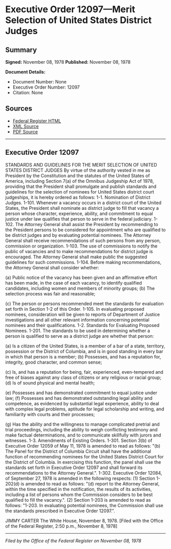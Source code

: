 # Executive Order 12097—Merit Selection of United States District Judges

## Summary

**Signed:** November 08, 1978
**Published:** November 08, 1978

**Document Details:**
- Document Number: None
- Executive Order Number: 12097
- Citation: None

## Sources
- [Federal Register HTML](https://www.presidency.ucsb.edu/documents/executive-order-12097-merit-selection-united-states-district-judges)
- [XML Source](None)
- [PDF Source](None)

---

## Executive Order 12097

STANDARDS AND GUIDELINES FOR THE MERIT SELECTION OF UNITED STATES DISTRICT JUDGES
By virtue of the authority vested in me as President by the Constitution and the statutes of the United States of America, including Section 7(a) of the Omnibus Judgeship Act of 1978, providing that the President shall promulgate and publish standards and guidelines for the selection of nominees for United States district court judgeships, it is hereby ordered as follows:
1-1. Nomination of District Judges.
1-101. Whenever a vacancy occurs in a district court of the United States, the President shall nominate as district judge to fill that vacancy a person whose character, experience, ability, and commitment to equal justice under law qualifies that person to serve in the federal judiciary.
1-102. The Attorney General shall assist the President by recommending to the President persons to be considered for appointment who are qualified to be district judges and by evaluating potential nominees. The Attorney General shall receive recommendations of such persons from any person, commission or organization.
1-103. The use of commissions to notify the public of vacancies and to make recommendations for district judge is encouraged. The Attorney General shall make public the suggested guidelines for such commissions.
1-104. Before making recommendations, the Attorney General shall consider whether:

(a) Public notice of the vacancy has been given and an affirmative effort has been made, in the case of each vacancy, to identify qualified candidates, including women and members of minority groups;
(b) The selection process was fair and reasonable;

(c) The person or persons recommended meet the standards for evaluation set forth in Section 1-2 of this Order.
1-105. In evaluating proposed nominees, consideration will be given to reports of Department of Justice investigations and all other relevant information concerning potential nominees and their qualifications.
1-2. Standards for Evaluating Proposed Nominees.
1-201. The standards to be used in determining whether a person is qualified to serve as a district judge are whether that person:

(a) Is a citizen of the United States, is a member of a bar of a state, territory, possession or the District of Columbia, and is in good standing in every bar in which that person is a member;
(b) Possesses, and has a reputation for, integrity, good character, and common sense;

(c) Is, and has a reputation for being, fair, experienced, even-tempered and free of biases against any class of citizens or any religious or racial group;
(d) Is of sound physical and mental health;

(e) Possesses and has demonstrated commitment to equal justice under law;
(f) Possesses and has demonstrated outstanding legal ability and competence, as evidenced by substantial legal experience, ability to deal with complex legal problems, aptitude for legal scholarship and writing, and familiarity with courts and their processes;

(g) Has the ability and the willingness to manage complicated pretrial and trial proceedings, including the ability to weigh conflicting testimony and make factual determinations, and to communicate skillfully with jurors and witnesses. 1-3. Amendments of Existing Orders.
1-301. Section 3(b) of Executive Order 12059 of May 11, 1978 is amended to read as follows:
"(b) The Panel for the District of Columbia Circuit shall have the additional function of recommending nominees for the United States District Court for the District of Columbia. In exercising this function, the panel shall use the standards set forth in Executive Order 12097 and shall forward its recommendations to the Attorney General.".
1-302. Executive Order 12084, of September 27, 1978 is amended in the following respects:
    (1) Section 1-202(d) is amended to read as follows:
"(d) report to the Attorney General, within the time specified in the notification, the results of its activities, including a list of persons whom the Commission considers to be best qualified to fill the vacancy.".
    (2) Section 1-203 is amended to read as follows:
"1-203. In evaluating potential nominees, the Commission shall use the standards prescribed in Executive Order 12097.".

JIMMY CARTER
The White House,
November 8, 1978.
[Filed with the Office of the Federal Register, 2:50 p.m., November 8, 1978]

---

*Filed by the Office of the Federal Register on November 08, 1978*
